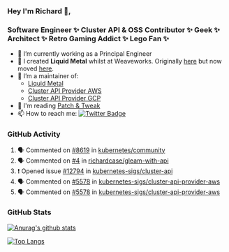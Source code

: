 ### Hey I'm Richard 👋, 

<h3 align="left">Software Engineer ✨ Cluster API & OSS Contributor ✨ Geek ✨ Architect ✨ Retro Gaming Addict ✨ Lego Fan ✨</h3>

- 🔭 I’m currently working as a Principal Engineer
- 📯 I created **Liquid Metal** whilst at Weaveworks. Originally [here](https://github.com/weaveworks-liquidmetal) but now moved [here](https://github.com/liquidmetal-dev).
- 👯 I’m a maintainer of:
  -  [Liquid Metal](https://github.com/liquidmetal-dev)
  -  [Cluster API Provider AWS](https://github.com/kubernetes-sigs/cluster-api-provider-aws)
  -  [Cluster API Provider GCP](https://github.com/kubernetes-sigs/cluster-api-provider-gcp)
- 💬 I'm reading [Patch & Tweak](https://bjooks.com/products/patch-tweak-exploring-modular-synthesis)
- 📫 How to reach me: [![Twitter Badge](https://img.shields.io/badge/-@fruit_case-00acee?style=flat&logo=Twitter&logoColor=white)](https://twitter.com/intent/follow?screen_name=fruit_case "Follow on Twitter")

### GitHub Activity 

<!--START_SECTION:activity-->
1. 🗣 Commented on [#8619](https://github.com/kubernetes/community/pull/8619#issuecomment-3327718886) in [kubernetes/community](https://github.com/kubernetes/community)
2. 🗣 Commented on [#4](https://github.com/richardcase/gleam-with-api/pull/4#issuecomment-3324791758) in [richardcase/gleam-with-api](https://github.com/richardcase/gleam-with-api)
3. ❗ Opened issue [#12794](https://github.com/kubernetes-sigs/cluster-api/issues/12794) in [kubernetes-sigs/cluster-api](https://github.com/kubernetes-sigs/cluster-api)
4. 🗣 Commented on [#5578](https://github.com/kubernetes-sigs/cluster-api-provider-aws/pull/5578#issuecomment-3323170040) in [kubernetes-sigs/cluster-api-provider-aws](https://github.com/kubernetes-sigs/cluster-api-provider-aws)
5. 🗣 Commented on [#5578](https://github.com/kubernetes-sigs/cluster-api-provider-aws/pull/5578#issuecomment-3323168354) in [kubernetes-sigs/cluster-api-provider-aws](https://github.com/kubernetes-sigs/cluster-api-provider-aws)
<!--END_SECTION:activity-->

### GitHub Stats

[![Anurag's github stats](https://github-readme-stats.vercel.app/api?username=richardcase&count_private=true&show_icons=true)](https://github.com/anuraghazra/github-readme-stats)

[![Top Langs](https://github-readme-stats.vercel.app/api/top-langs/?username=richardcase&hide=html&layout=compact)](https://github.com/anuraghazra/github-readme-stats)
